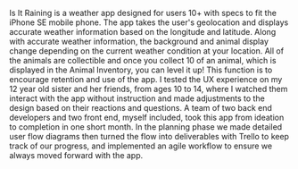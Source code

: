 Is It Raining is a weather app designed for users 10+ with specs to fit the iPhone SE mobile phone. The app takes the user's geolocation and displays accurate weather information based on the longitude and latitude. Along with accurate weather information, the background and animal display change depending on the current weather condition at your location. All of the animals are collectible and once you collect 10 of an animal, which is displayed in the Animal Inventory, you can level it up! This function is to encourage retention and use of the app. 
I tested the UX experience on my 12 year old sister and her friends, from ages 10 to 14, where I watched them interact with the app without instruction and made adjustments to the design based on their reactions and questions. A team of two back end developers and two front end, myself included, took this app from ideation to completion in one short month. In the planning phase we made detailed user flow diagrams then turned the flow into deliverables with Trello to keep track of our progress, and implemented an agile workflow to ensure we always moved forward with the app. 
